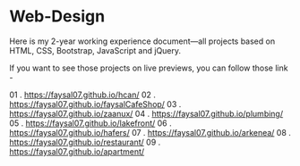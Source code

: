 # Web-Design
Here is my 2-year working experience document—all projects based on HTML, CSS, Bootstrap, JavaScript and jQuery.

If you want to see those projects on live previews, you can follow those link - 

01 . https://faysal07.github.io/hcan/
02 . https://faysal07.github.io/faysalCafeShop/
03 . https://faysal07.github.io/zaanux/
04 . https://faysal07.github.io/plumbing/
05 . https://faysal07.github.io/lakefront/
06 . https://faysal07.github.io/hafers/
07 . https://faysal07.github.io/arkenea/
08 . https://faysal07.github.io/restaurant/
09 . https://faysal07.github.io/apartment/
